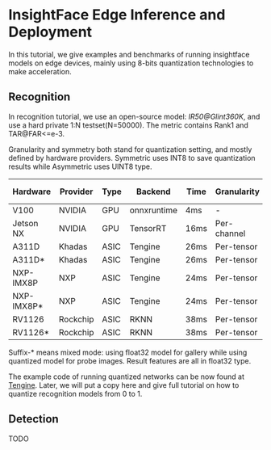 # InsightFace Edge Inference and Deployment

In this tutorial, we give examples and benchmarks of running insightface models on edge devices, mainly using 8-bits quantization technologies to make acceleration.

## Recognition

In recognition tutorial, we use an open-source model: *IR50@Glint360K*, and use a hard private 1:N testset(N=50000). The metric contains Rank1 and TAR@FAR<=e-3.



Granularity and symmetry both stand for quantization setting, and mostly defined by hardware providers. Symmetric uses INT8 to save quantization results while Asymmetric uses UINT8 type.

| Hardware    | Provider | Type | Backend     | Time | Granularity | Symmetry   | Rank1-Acc | TAR@FAR<=e-3 |
| ----------- | -------- | ---- | ----------- | ---- | ----------- | ---------- | --------- | ------------ |
| V100        | NVIDIA   | GPU  | onnxruntime | 4ms  | -           | -          | 80.94     | 30.77        |
| Jetson NX   | NVIDIA   | GPU  | TensorRT    | 16ms | Per-channel | Symmetric  | 79.26     | 31.07        |
| A311D       | Khadas   | ASIC | Tengine     | 26ms | Per-tensor  | Asymmetric | 77.83     | 26.58        |
| A311D*      | Khadas   | ASIC | Tengine     | 26ms | Per-tensor  | Asymmetric | 79.38     | 28.59        |
| NXP-IMX8P   | NXP      | ASIC | Tengine     | 24ms | Per-tensor  | Asymmetric | 77.87     | 26.80        |
| NXP-IMX8P*  | NXP      | ASIC | Tengine     | 24ms | Per-tensor  | Asymmetric | 79.42     | 28.39        |
| RV1126      | Rockchip | ASIC | RKNN        | 38ms | Per-tensor  | Asymmetric | 75.60     | 24.23        |
| RV1126*     | Rockchip | ASIC | RKNN        | 38ms | Per-tensor  | Asymmetric | 77.82     | 26.30        |

Suffix-* means mixed mode: using float32 model for gallery while using quantized model for probe images. Result features are all in float32 type.

The example code of running quantized networks can be now found at [Tengine](https://github.com/OAID/Tengine/tree/tengine-lite/demos). Later, we will put a copy here and give full tutorial on how to quantize recognition models from 0 to 1.



## Detection

TODO

